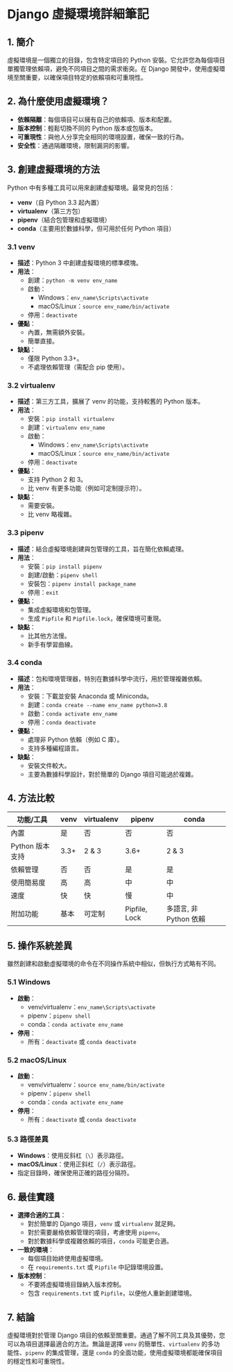 # Django 虛擬環境詳細筆記

## 1. 簡介
虛擬環境是一個獨立的目錄，包含特定項目的 Python 安裝。它允許您為每個項目單獨管理依賴項，避免不同項目之間的需求衝突。在 Django 開發中，使用虛擬環境至關重要，以確保項目特定的依賴項和可重現性。

## 2. 為什麼使用虛擬環境？
- **依賴隔離**：每個項目可以擁有自己的依賴項、版本和配置。
- **版本控制**：輕鬆切換不同的 Python 版本或包版本。
- **可重現性**：與他人分享完全相同的環境設置，確保一致的行為。
- **安全性**：通過隔離環境，限制漏洞的影響。

## 3. 創建虛擬環境的方法
Python 中有多種工具可以用來創建虛擬環境。最常見的包括：
- **venv**（自 Python 3.3 起內置）
- **virtualenv**（第三方包）
- **pipenv**（結合包管理和虛擬環境）
- **conda**（主要用於數據科學，但可用於任何 Python 項目）

### 3.1 venv
- **描述**：Python 3 中創建虛擬環境的標準模塊。
- **用法**：
  - 創建：`python -m venv env_name`
  - 啟動：
    - Windows：`env_name\Scripts\activate`
    - macOS/Linux：`source env_name/bin/activate`
  - 停用：`deactivate`
- **優點**：
  - 內置，無需額外安裝。
  - 簡單直接。
- **缺點**：
  - 僅限 Python 3.3+。
  - 不處理依賴管理（需配合 pip 使用）。

### 3.2 virtualenv
- **描述**：第三方工具，擴展了 venv 的功能，支持較舊的 Python 版本。
- **用法**：
  - 安裝：`pip install virtualenv`
  - 創建：`virtualenv env_name`
  - 啟動：
    - Windows：`env_name\Scripts\activate`
    - macOS/Linux：`source env_name/bin/activate`
  - 停用：`deactivate`
- **優點**：
  - 支持 Python 2 和 3。
  - 比 venv 有更多功能（例如可定制提示符）。
- **缺點**：
  - 需要安裝。
  - 比 venv 略複雜。

### 3.3 pipenv
- **描述**：結合虛擬環境創建與包管理的工具，旨在簡化依賴處理。
- **用法**：
  - 安裝：`pip install pipenv`
  - 創建/啟動：`pipenv shell`
  - 安裝包：`pipenv install package_name`
  - 停用：`exit`
- **優點**：
  - 集成虛擬環境和包管理。
  - 生成 `Pipfile` 和 `Pipfile.lock`，確保環境可重現。
- **缺點**：
  - 比其他方法慢。
  - 新手有學習曲線。

### 3.4 conda
- **描述**：包和環境管理器，特別在數據科學中流行，用於管理複雜依賴。
- **用法**：
  - 安裝：下載並安裝 Anaconda 或 Miniconda。
  - 創建：`conda create --name env_name python=3.8`
  - 啟動：`conda activate env_name`
  - 停用：`conda deactivate`
- **優點**：
  - 處理非 Python 依賴（例如 C 庫）。
  - 支持多種編程語言。
- **缺點**：
  - 安裝文件較大。
  - 主要為數據科學設計，對於簡單的 Django 項目可能過於複雜。

## 4. 方法比較
| 功能/工具 | venv | virtualenv | pipenv | conda |
|-----------|------|------------|--------|-------|
| 內置      | 是   | 否         | 否     | 否    |
| Python 版本支持 | 3.3+ | 2 & 3 | 3.6+ | 2 & 3 |
| 依賴管理  | 否   | 否         | 是     | 是    |
| 使用簡易度| 高   | 高         | 中     | 中    |
| 速度      | 快   | 快         | 慢     | 中    |
| 附加功能  | 基本 | 可定制     | Pipfile, Lock | 多語言, 非 Python 依賴 |

## 5. 操作系統差異
雖然創建和啟動虛擬環境的命令在不同操作系統中相似，但執行方式略有不同。

### 5.1 Windows
- **啟動**：
  - venv/virtualenv：`env_name\Scripts\activate`
  - pipenv：`pipenv shell`
  - conda：`conda activate env_name`
- **停用**：
  - 所有：`deactivate` 或 `conda deactivate`

### 5.2 macOS/Linux
- **啟動**：
  - venv/virtualenv：`source env_name/bin/activate`
  - pipenv：`pipenv shell`
  - conda：`conda activate env_name`
- **停用**：
  - 所有：`deactivate` 或 `conda deactivate`

### 5.3 路徑差異
- **Windows**：使用反斜杠（`\`）表示路徑。
- **macOS/Linux**：使用正斜杠（`/`）表示路徑。
- 指定目錄時，確保使用正確的路徑分隔符。

## 6. 最佳實踐
- **選擇合適的工具**：
  - 對於簡單的 Django 項目，`venv` 或 `virtualenv` 就足夠。
  - 對於需要嚴格依賴管理的項目，考慮使用 `pipenv`。
  - 對於數據科學或複雜依賴的項目，`conda` 可能更合適。
- **一致的環境**：
  - 每個項目始終使用虛擬環境。
  - 在 `requirements.txt` 或 `Pipfile` 中記錄環境設置。
- **版本控制**：
  - 不要將虛擬環境目錄納入版本控制。
  - 包含 `requirements.txt` 或 `Pipfile`，以便他人重新創建環境。

## 7. 結論
虛擬環境對於管理 Django 項目的依賴至關重要。通過了解不同工具及其優勢，您可以為項目選擇最適合的方法。無論是選擇 `venv` 的簡單性、`virtualenv` 的多功能性、`pipenv` 的集成管理，還是 `conda` 的全面功能，使用虛擬環境都能確保項目的穩定性和可重現性。